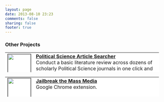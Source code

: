 ```yaml
---
layout: page
date: 2013-08-10 23:23
comments: false
sharing: false
footer: true
---
```

### Other Projects

<table style="background-color:white; border:0px" width="700" height="65">
	<tr>
		<td><img style="border:1px solid black" src="https://farm6.staticflickr.com/5592/15232531341_2c5737c70b_o.png" width="75" height="75" border="1" bordercolor="black"></td>
		<td align="left" valign="top" width="600">
		<b><a href="http://jmrphy.net/poli_sci_searcher/">Political Science Article Searcher</a></b><br>
		Conduct a basic literature review across dozens of scholarly Political Science journals in one click and three new browser tabs.
		</td>
	</tr>
</table>

<table style="background-color:white; border:0px" width="700" height="65">
	<tr>
		<td><img style="border:1px solid black" src="https://farm6.staticflickr.com/5552/15049165437_72e859a6a4_o.png" width="75" height="75" border="1" bordercolor="black"></td>
		<td align="left" valign="top" width="600">
		<b><a href="http://jmrphy.net/jailbreak_the_mass_media/">Jailbreak the Mass Media</a></b><br>
		Google Chrome extension.
		</td>
	</tr>
</table>
